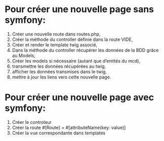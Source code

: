 # Pour créer une nouvelle page sans symfony:

1. Créer une nouvelle route dans routes.php,
2. Créer la méthode du controller définie dans la route VIDE,
3. Créer et render le template twig associé,
4. Dans la méthode du controller récupérer les données de la BDD grâce au Models,
5. Créer les models si nécessaire (autant que d’entités du mcd),
6. transmettre les données récupérées au twig,
7. afficher les données transmises dans le twig,
8. mettre à jour les liens vers cette nouvelle page.

# Pour créer une nouvelle page avec symfony:

1. Créer le controleur 
2. Créer la route  #[Route] = #[attributeName(key: value)]
3. Créer la vue correspondante  dans templates